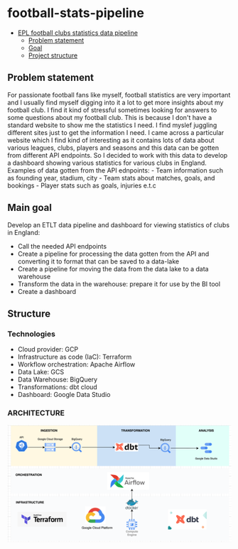 # football-stats-pipeline
- [EPL football clubs statistics data pipeline](#football-stats-pipeline)
    - [Problem statement](#problem-statement)
    - [Goal](#main-goal)
    - [Project structure](#structure)

## Problem statement
For passionate football fans like myself, football statistics are very important and I usually find myself digging into it a lot to get more insights about my football club. I find it kind of stressful sometimes looking for answers to some questions about my football club. This is because I don't have a standard website to show me the statistics I need. I find myslef juggling different sites just to get the information I need. I came across a particular website which I find kind of interesting as it contains lots of data about various leagues, clubs, players and seasons and this data can be gotten from different API endpoints. So I decided to work with this data to develop a dashboard showing various statistics for various clubs in England. Examples of data gotten from the API ednpoints:
    - Team information such as founding year, stadium, city
    - Team stats about matches, goals, and bookings
    - Player stats such as goals, injuries e.t.c 

## Main goal
Develop an ETLT data pipeline and dashboard for viewing statistics of clubs in England:
- Call the needed API endpoints
- Create a pipeline for processing the data gotten from the API and converting it to format that can be saved to a data-lake
- Create a pipeline for moving the data from the data lake to a data warehouse
- Transform the data in the warehouse: prepare it for use by the BI tool
- Create a dashboard

## Structure
### Technologies
- Cloud provider: GCP
- Infrastructure as code (IaC): Terraform
- Workflow orchestration: Apache Airflow
- Data Lake: GCS
- Data Warehouse: BigQuery
- Transformations: dbt cloud
- Dashboard: Google Data Studio
### ARCHITECTURE
<p align="left">
    <img alt="pipelien architecture" src="./assets/architecture.png">
</p>